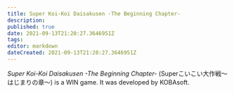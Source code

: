 ```yaml
---
title: Super Koi-Koi Daisakusen -The Beginning Chapter-
description: 
published: true
date: 2021-09-13T21:20:27.3646951Z 
tags: 
editor: markdown
dateCreated: 2021-09-13T21:20:27.3646951Z
---
```

_Super Koi-Koi Daisakusen -The Beginning Chapter-_ (<span lang='ja'>Superこいこい大作戦～はじまりの章～</span>) is a WIN game.
It was developed by KOBAsoft.
